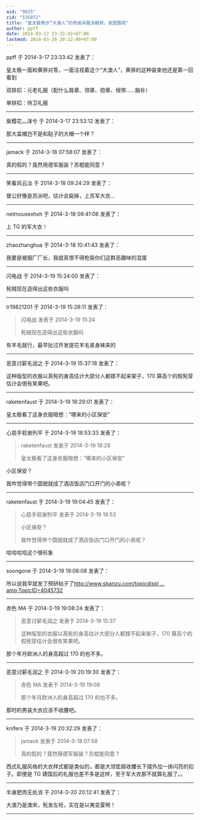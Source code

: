 ```yaml
---
aid: "9025"
zid: "535072"
title: "皇太极表示“大澳人”的奇装异服洗眼球，发图围观"
author: ppff
date: 2014-03-17 23:33:42+07:00
lastmod: 2014-03-20 20:12:00+07:00
---
```


ppff 于 2014-3-17 23:33:42 发表了：

皇太极一面和黄骅对答，一面注视着这个“大澳人”，黄骅的这种装束他还是第一回看到

双排扣：元老礼服（配什么肩章、领章、勋章、绶带……脑补）

单排扣：侍卫礼服

---

紫樱花灬沫兮 于 2014-3-17 23:53:12 发表了：

那大盖帽岂不是和鞑子的大帽一个样？

---

jamack 于 2014-3-18 07:58:07 发表了：

真的假的？竟然用德军服装？苏棍能同意？

---

笑看风云淡 于 2014-3-18 09:24:29 发表了：

督公好像是苏派吧，估计会毙掉，上苏军大衣...

---

netmousexhxh 于 2014-3-18 09:41:08 发表了：

上 TG 的军大衣！

---

zhaozhanghua 于 2014-3-18 10:41:43 发表了：

我要是被服厂厂长，我就真恨不得枪毙你们这群恶趣味的混蛋

---

闪电战 于 2014-3-19 15:24:00 发表了：

髡贼现在造得出这些衣服吗

---

tr19821201 于 2014-3-19 15:28:11 发表了：

> 闪电战 发表于 2014-3-19 15:24
>
> 髡贼现在造得出这些衣服吗

有羊毛就行，最早扯过开发提花羊毛紧身袜来的

---

恶意讨薪毛润之 于 2014-3-19 15:37:18 发表了：

这种版型的衣服以真髡的身高估计大部分人都撑不起来架子，170 算高个的假髡穿估计会很有笑果吧。

---

raketenfaust 于 2014-3-19 18:29:01 发表了：

皇太极看了这身衣服暗想：“哪来的小区保安”

---

心慈手软谢列平 于 2014-3-19 18:53:33 发表了：

> raketenfaust 发表于 2014-3-19 18:29
>
> 皇太极看了这身衣服暗想：“哪来的小区保安”

小区保安？

我咋觉得带个圆貌就成了酒店饭店门口开门的小弟呢？

---

raketenfaust 于 2014-3-19 19:04:45 发表了：

> 心慈手软谢列平 发表于 2014-3-19 18:53
>
> 小区保安？
>
> 我咋觉得带个圆貌就成了酒店饭店门口开门的小弟呢？

哈哈哈哈这个够形象

---

soongone 于 2014-3-19 19:08:08 发表了：

所以说我早就发了预研帖子了[http://www.sbanzu.com/topicdispl ... amp;TopicID=4045732](http://www.sbanzu.com/topicdisplay.asp?BoardID=190&Page=2&TopicID=4045732)

---

赤色 MA 于 2014-3-19 19:08:24 发表了：

> 恶意讨薪毛润之 发表于 2014-3-19 15:37
>
> 这种版型的衣服以真髡的身高估计大部分人都撑不起来架子，170 算高个的假髡穿估计会很有笑果吧。

那个年月欧洲人的身高超过 170 的也不多。

---

恶意讨薪毛润之 于 2014-3-19 20:19:30 发表了：

> 赤色 MA 发表于 2014-3-19 19:08
>
> 那个年月欧洲人的身高超过 170 的也不多。

那时的男装大衣应该不收腰吧。

---

knifers 于 2014-3-19 20:32:29 发表了：

> jamack 发表于 2014-3-18 07:58
>
> 真的假的？竟然用德军服装？苏棍能同意？

西式礼服风格的大衣样式都是类似的，都是大领垫肩收腰长下摆外加一排闪亮的扣子。即便是 TG 建国后的礼服也差不多是这样，至于军大衣那不就算礼服了。。

---

半身肥肉无处消 于 2014-3-20 20:12:41 发表了：

大澳乃是澳宋，髡发左衽，实在是以夷变夏啊！

---
